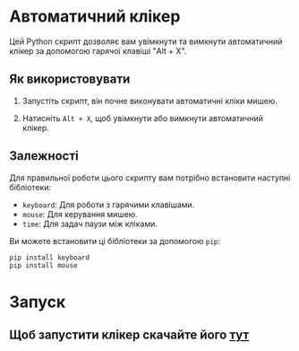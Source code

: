 # Автоматичний клікер

Цей Python скрипт дозволяє вам увімкнути та вимкнути автоматичний клікер за допомогою гарячої клавіші "Alt + X".

## Як використовувати

1. Запустіть скрипт, він почне виконувати автоматичні кліки мишею.

2. Натисніть `Alt + X`, щоб увімкнути або вимкнути автоматичний клікер.

## Залежності

Для правильної роботи цього скрипту вам потрібно встановити наступні бібліотеки:

- `keyboard`: Для роботи з гарячими клавішами.
- `mouse`: Для керування мишею.
- `time`: Для задач паузи між кліками.

Ви можете встановити ці бібліотеки за допомогою `pip`:

```bash
pip install keyboard
pip install mouse
```

# Запуск 
## Щоб запустити клікер скачайте його [тут](https://drive.google.com/file/d/1JapUOL4WZSYW2dNkvHL4fCrXmAg8rrDo/view?usp=sharing)
